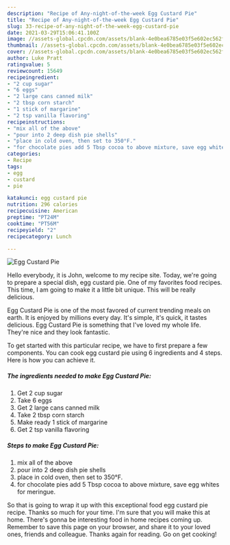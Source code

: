 ```yaml
---
description: "Recipe of Any-night-of-the-week Egg Custard Pie"
title: "Recipe of Any-night-of-the-week Egg Custard Pie"
slug: 33-recipe-of-any-night-of-the-week-egg-custard-pie
date: 2021-03-29T15:06:41.100Z
image: //assets-global.cpcdn.com/assets/blank-4e0bea6785e03f5e602ec562f230caae08da540cada707380b4fe1bbebba43da.png
thumbnail: //assets-global.cpcdn.com/assets/blank-4e0bea6785e03f5e602ec562f230caae08da540cada707380b4fe1bbebba43da.png
cover: //assets-global.cpcdn.com/assets/blank-4e0bea6785e03f5e602ec562f230caae08da540cada707380b4fe1bbebba43da.png
author: Luke Pratt
ratingvalue: 5
reviewcount: 15649
recipeingredient:
- "2 cup sugar"
- "6 eggs"
- "2 large cans canned milk"
- "2 tbsp corn starch"
- "1 stick of margarine"
- "2 tsp vanilla flavoring"
recipeinstructions:
- "mix all of the above"
- "pour into 2 deep dish pie shells"
- "place in cold oven, then set to 350°F."
- "for chocolate pies add 5 Tbsp cocoa to above mixture, save egg whites for meringue."
categories:
- Recipe
tags:
- egg
- custard
- pie

katakunci: egg custard pie 
nutrition: 296 calories
recipecuisine: American
preptime: "PT24M"
cooktime: "PT56M"
recipeyield: "2"
recipecategory: Lunch

---
```



![Egg Custard Pie](//assets-global.cpcdn.com/assets/blank-4e0bea6785e03f5e602ec562f230caae08da540cada707380b4fe1bbebba43da.png)

Hello everybody, it is John, welcome to my recipe site. Today, we're going to prepare a special dish, egg custard pie. One of my favorites food recipes. This time, I am going to make it a little bit unique. This will be really delicious.

Egg Custard Pie is one of the most favored of current trending meals on earth. It is enjoyed by millions every day. It's simple, it's quick, it tastes delicious. Egg Custard Pie is something that I've loved my whole life. They're nice and they look fantastic.




To get started with this particular recipe, we have to first prepare a few components. You can cook egg custard pie using 6 ingredients and 4 steps. Here is how you can achieve it.

<!--inarticleads1-->

##### The ingredients needed to make Egg Custard Pie:

1. Get 2 cup sugar
1. Take 6 eggs
1. Get 2 large cans canned milk
1. Take 2 tbsp corn starch
1. Make ready 1 stick of margarine
1. Get 2 tsp vanilla flavoring




<!--inarticleads2-->

##### Steps to make Egg Custard Pie:

1. mix all of the above
1. pour into 2 deep dish pie shells
1. place in cold oven, then set to 350°F.
1. for chocolate pies add 5 Tbsp cocoa to above mixture, save egg whites for meringue.




So that is going to wrap it up with this exceptional food egg custard pie recipe. Thanks so much for your time. I'm sure that you will make this at home. There's gonna be interesting food in home recipes coming up. Remember to save this page on your browser, and share it to your loved ones, friends and colleague. Thanks again for reading. Go on get cooking!
